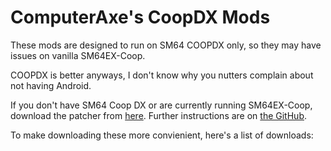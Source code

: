 # ComputerAxe's CoopDX Mods
These mods are designed to run on SM64 COOPDX only, so they may have issues on vanilla SM64EX-Coop.

COOPDX is better anyways, I don't know why you nutters complain about not having Android.

If you don't have SM64 Coop DX or are currently running SM64EX-Coop, download the patcher from [here](https://github.com/coop-deluxe/coopdx-patcher/releases/latest/download/coopdx-patcher.zip).
Further instructions are on [the GitHub](https://github.com/coop-deluxe/sm64coopdx/tree/main).

To make downloading these more convienient, here's a list of downloads:
